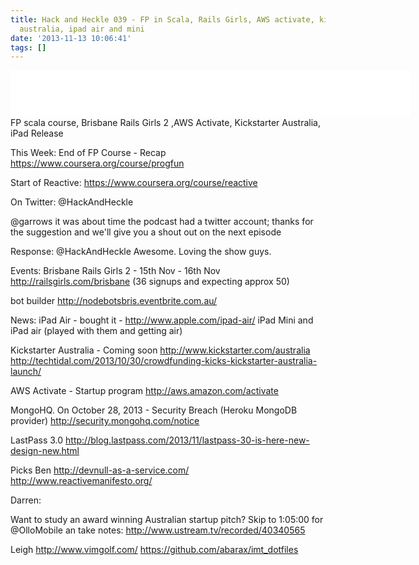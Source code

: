 ```yaml
---
title: Hack and Heckle 039 - FP in Scala, Rails Girls, AWS activate, kickstarter in
  australia, ipad air and mini
date: '2013-11-13 10:06:41'
tags: []
---
```


<iframe style="border: none;" src="//html5-player.libsyn.com/embed/episode/id/2549113/height/75/width/640/theme/standard/direction/no/autoplay/no/autonext/no/thumbnail/yes/preload/no/no_addthis/no/" height="75" width="640" allowfullscreen="" scrolling="no"></iframe>
<!--more-->
FP scala course, Brisbane Rails Girls 2 ,AWS Activate, Kickstarter Australia, iPad Release

This Week:
End of FP Course - Recap https://www.coursera.org/course/progfun

Start of Reactive: https://www.coursera.org/course/reactive

On Twitter: @HackAndHeckle

@garrows it was about time the podcast had a twitter account; thanks for the suggestion and we'll give you a shout out on the next episode

Response: @HackAndHeckle Awesome. Loving the show guys.

Events:
Brisbane Rails Girls 2 - 15th Nov - 16th Nov
http://railsgirls.com/brisbane (36 signups and expecting approx 50)

bot builder
http://nodebotsbris.eventbrite.com.au/

News:
iPad Air - bought it - http://www.apple.com/ipad-air/
iPad Mini and iPad air (played with them and getting air)

Kickstarter Australia - Coming soon
http://www.kickstarter.com/australia
http://techtidal.com/2013/10/30/crowdfunding-kicks-kickstarter-australia-launch/

AWS Activate - Startup program
http://aws.amazon.com/activate

MongoHQ. On October 28, 2013 - Security Breach (Heroku MongoDB provider)
http://security.mongohq.com/notice

LastPass 3.0
http://blog.lastpass.com/2013/11/lastpass-30-is-here-new-design-new.html

Picks
Ben
http://devnull-as-a-service.com/
http://www.reactivemanifesto.org/

Darren:

Want to study an award winning Australian startup pitch? Skip to 1:05:00 for @OlloMobile an take notes: http://www.ustream.tv/recorded/40340565

Leigh
http://www.vimgolf.com/
https://github.com/abarax/imt_dotfiles
